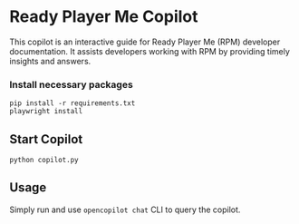# Ready Player Me Copilot

This copilot is an interactive guide for Ready Player Me (RPM) developer documentation. It assists developers working with RPM by providing timely insights and answers.

### Install necessary packages

```shell
pip install -r requirements.txt
playwright install
```

## Start Copilot

```shell
python copilot.py
```

## Usage

Simply run and use `opencopilot chat` CLI to query the copilot.